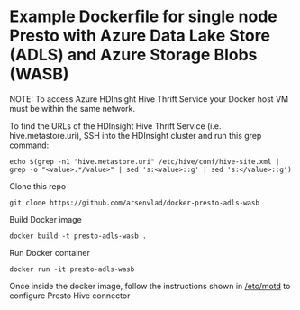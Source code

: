 # Example Dockerfile for single node Presto with Azure Data Lake Store (ADLS) and Azure Storage Blobs (WASB)

NOTE: To access Azure HDInsight Hive Thrift Service your Docker host VM must be within the same network.

To find the URLs of the HDInsight Hive Thrift Service (i.e. hive.metastore.uri), SSH into the HDInsight cluster and run this grep command:

```echo $(grep -n1 "hive.metastore.uri" /etc/hive/conf/hive-site.xml | grep -o "<value>.*/value>" | sed 's:<value>::g' | sed 's:</value>::g')```

Clone this repo

```git clone https://github.com/arsenvlad/docker-presto-adls-wasb```

Build Docker image

```docker build -t presto-adls-wasb .```

Run Docker container

```docker run -it presto-adls-wasb```

Once inside the docker image, follow the instructions shown in [/etc/motd](files/motd.txt) to configure Presto Hive connector